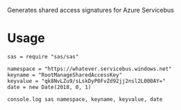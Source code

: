 Generates shared access signatures for Azure Servicebus

# Usage

```
sas = require "sas/sas"

namespace = "https://whatever.servicebus.windows.net"
keyname = "RootManageSharedAccessKey"
keyvalue = "qk8NvLZu9/sLskDyP0FvZd92jj2nsl2L000AY="
date = new Date(2018, 0, 1)

console.log sas namespace, keyname, keyvalue, date
```
